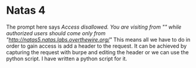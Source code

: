 # Natas 4
The prompt here says *Access disallowed. You are visiting from "" while authorized users should come only from "http://natas5.natas.labs.overthewire.org/"*
This means all we have to do in order to gain access is add a header to the request. It can be achieved by capturing the request with burpe and editing the header or we can use the python script.
I have written a python script for it.